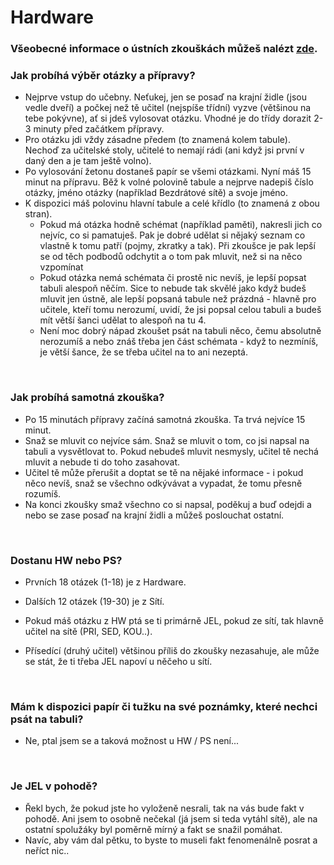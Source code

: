 # Hardware

### Všeobecné informace o ústních zkouškách můžeš nalézt [zde](../FaQ/USTNI.md).

### Jak probíhá výběr otázky a přípravy?
- Nejprve vstup do učebny. Neťukej, jen se posaď na krajní židle (jsou vedle dveří) a počkej než tě učitel (nejspíše třídní) vyzve (většinou na tebe pokývne), ať si jdeš vylosovat otázku. Vhodné je do třídy dorazit 2-3 minuty před začátkem přípravy.
- Pro otázku jdi vždy zásadne předem (to znamená kolem tabule). Nechoď za učitelské stoly, učitelé to nemají rádi (ani když jsi první v daný den a je tam ještě volno).
- Po vylosování žetonu dostaneš papír se všemi otázkami. Nyní máš 15 minut na přípravu. Běž k volné polovině tabule a nejprve nadepiš číslo otázky, jméno otázky (například Bezdrátové sítě) a svoje jméno.
- K dispozici máš polovinu hlavní tabule a celé křídlo (to znamená z obou stran).
    - Pokud má otázka hodně schémat (například paměti), nakresli jich co nejvíc, co si pamatuješ. Pak je dobré udělat si nějaký seznam co vlastně k tomu patří (pojmy, zkratky a tak). Při zkoušce je pak lepší se od těch podbodů odchytit a o tom pak mluvit, než si na něco vzpomínat
    - Pokud otázka nemá schémata či prostě nic nevíš, je lepší popsat tabuli alespoň něčím. Sice to nebude tak skvělé jako když budeš mluvit jen ústně, ale lepší popsaná tabule než prázdná - hlavně pro učitele, kteří tomu nerozumí, uvidí, že jsi popsal celou tabuli a budeš mít větší šanci udělat to alespoň na tu 4.
    - Není moc dobrý nápad zkoušet psát na tabuli něco, čemu absolutně nerozumíš a nebo znáš třeba jen část schémata - když to nezmíníš, je větší šance, že se třeba učitel na to ani nezeptá.

<br>

### Jak probíhá samotná zkouška?

- Po 15 minutách přípravy začíná samotná zkouška. Ta trvá nejvíce 15 minut.
- Snaž se mluvit co nejvíce sám. Snaž se mluvit o tom, co jsi napsal na tabuli a vysvětlovat to. Pokud nebudeš mluvit nesmysly, učitel tě nechá mluvit a nebude ti do toho zasahovat.
- Učitel tě může přerušit a doptat se tě na nějaké informace - i pokud něco nevíš, snaž se všechno odkývávat a vypadat, že tomu přesně rozumíš.
- Na konci zkoušky smaž všechno co si napsal, poděkuj a buď odejdi a nebo se zase posaď na krajní židli a můžeš poslouchat ostatní.

<br>

### Dostanu HW nebo PS?

- Prvních 18 otázek (1-18) je z Hardware.
- Dalších 12 otázek (19-30) je z Sítí.

- Pokud máš otázku z HW ptá se ti primárně JEL, pokud ze sítí, tak hlavně učitel na sítě (PRI, SED, KOU..).
- Přísedící (druhý učitel) většinou příliš do zkoušky nezasahuje, ale může se stát, že ti třeba JEL napoví u něčeho u sítí.

<br>

### Mám k dispozici papír či tužku na své poznámky, které nechci psát na tabuli?
- Ne, ptal jsem se a taková možnost u HW / PS není...

<br>

### Je JEL v pohodě?
- Řekl bych, že pokud jste ho vyloženě nesrali, tak na vás bude fakt v pohodě. Ani jsem to osobně nečekal (já jsem si teda vytáhl sítě), ale na ostatní spolužáky byl poměrně mírný a fakt se snažil pomáhat.
- Navíc, aby vám dal pětku, to byste to museli fakt fenomenálně posrat a neříct nic..